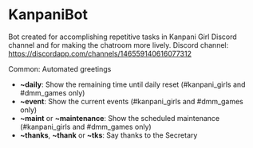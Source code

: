 # KanpaniBot

Bot created for accomplishing repetitive tasks in Kanpani Girl Discord channel and for making the chatroom more lively.
Discord channel: https://discordapp.com/channels/146559140616077312

Common:
Automated greetings
 * __~daily__: Show the remaining time until daily reset (#kanpani_girls and #dmm_games only)
 * __~event__: Show the current events (#kanpani_girls and #dmm_games only)
 * __~maint__ or __~maintenance__: Show the scheduled maintenance (#kanpani_girls and #dmm_games only)
 * __~thanks__, __~thank__ or __~tks__: Say thanks to the Secretary
